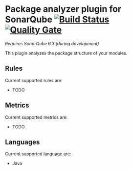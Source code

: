 # Package analyzer plugin for SonarQube [![Build Status](https://travis-ci.org/willemsrb/sonar-packageanalyzer-plugin.svg?branch=master)](https://travis-ci.org/willemsrb/sonar-packageanalyzer-plugin) [![Quality Gate](https://sonarqube.com/api/badges/gate?key=nl.future-edge.sonarqube.plugins:sonar-packageanalyzer-plugin)](https://sonarqube.com/dashboard/index?id=nl.future-edge.sonarqube.plugins%3Asonar-packageanalyzer-plugin)
*Requires SonarQube 6.3 (during development)*

This plugin analyzes the package structure of your modules.

## Rules
Current supported rules are:
- TODO

## Metrics
Current supported metrics are:
- TODO

## Languages
Current supported language are:
- Java
